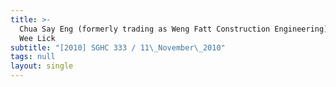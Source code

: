 ```yaml
---
title: >-
  Chua Say Eng (formerly trading as Weng Fatt Construction Engineering) v Lee
  Wee Lick
subtitle: "[2010] SGHC 333 / 11\_November\_2010"
tags: null
layout: single
---
```


